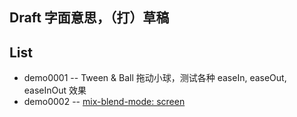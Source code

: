 ## Draft 字面意思，（打）草稿


## List
* demo0001 -- Tween & Ball 拖动小球，测试各种 easeIn, easeOut, easeInOut 效果
* demo0002 -- [mix-blend-mode: screen](https://codepen.io/Chokcoco/pen/zwPyWj)
